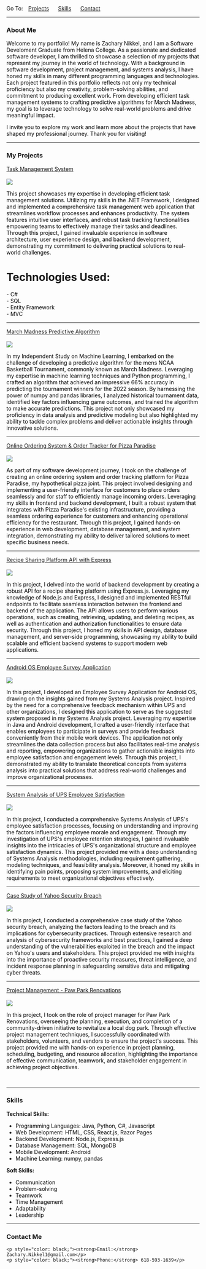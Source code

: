 <div style="display: inline; padding-bottom: 10px;">
    <span style="display: inline-block; color: black; margin-right: 10px;">Go To:</span>
    <a href="#projects" style="margin-right: 20px;">Projects</a>
    <a href="#skills" style="margin-right: 20px;">Skills</a>
    <a href="#contact">Contact</a>
</div>
<br>

---


### <span id="about">About Me</span>



<p style="color: black;">
     Welcome to my portfolio! My name is Zachary Nikkel, and I am a Software Develoment Graduate from Helena College. As a passionate and dedicated software developer, I am thrilled to showcase a selection of my projects that represent my journey in the world of technology. With a background in software development, project management, and systems analysis, I have honed my skills in many different programming languages and technologies. Each project featured in this portfolio reflects not only my technical proficiency but also my creativity, problem-solving abilities, and commitment to producing excellent work. From developing efficient task management systems to crafting predictive algorithms for March Madness, my goal is to leverage technology to solve real-world problems and drive meaningful impact.
</p>
<p style="color: black;">
     I invite you to explore my work and learn more about the projects that have shaped my professional journey. Thank you for visiting!
</p>

---

### <span id="projects">My Projects</span> 

[Task Management System](https://github.com/ZacNik/TaskManagerApplication)
<br><br>
<img src="images/taskmanagerman.jpg?raw=true"/>
<p style="color: black;">This project showcases my expertise in developing efficient task management solutions. Utilizing my skills in the .NET Framework, I designed and implemented a comprehensive task management web application that streamlines workflow processes and enhances productivity. The system features intuitive user interfaces, and robust task tracking functionalities empowering teams to effectively manage their tasks and deadlines. Through this project, I gained invaluable experience in software architecture, user experience design, and backend development, demonstrating my commitment to delivering practical solutions to real-world challenges.</p>
<h1>Technologies Used:</h1>
- <span style="color: black;">C#</span>
<br>
- <span style="color: black;">SQL</span>
<br>
- <span style="color: black;">Entity Framework</span>
<br>
- <span style="color: black;">MVC</span>
<br>

---

[March Madness Predictive Algorithm](https://github.com/ZacNik/MachineLearningWork)
<br><br>
<img src="images/marchmadness.jpg?raw=true"/>
 <p style="color: black;">In my Independent Study on Machine Learning, I embarked on the challenge of developing a predictive algorithm for the mens NCAA Basketball Tournament, commonly known as March Madness. Leveraging my expertise in machine learning techniques and Python programming, I crafted an algorithm that achieved an impressive 66% accuracy in predicting the tournament winners for the 2022 season. By harnessing the power of numpy and pandas libraries, I analyzed historical tournament data, identified key factors influencing game outcomes, and trained the algorithm to make accurate predictions. This project not only showcased my proficiency in data analysis and predictive modeling but also highlighted my ability to tackle complex problems and deliver actionable insights through innovative solutions.</p>
 
---

[Online Ordering System & Order Tracker for Pizza Paradise](https://github.com/ZacNik/PizzaParadise)
<br><br>
<img src="images/pizzaclipart.jpg?raw=true"/>
<p style="color: black;">As part of my software development journey, I took on the challenge of creating an online ordering system and order tracking platform for Pizza Paradise, my hypothetical pizza joint. This project involved designing and implementing a user-friendly interface for customers to place orders seamlessly and for staff to efficiently manage incoming orders. Leveraging my skills in frontend and backend development, I built a robust system that integrates with Pizza Paradise's existing infrastructure, providing a seamless ordering experience for customers and enhancing operational efficiency for the restaurant. Through this project, I gained hands-on experience in web development, database management, and system integration, demonstrating my ability to deliver tailored solutions to meet specific business needs.</p>

---

[Recipe Sharing Platform API with Express](https://github.com/ZacNik/RecipeSharingAPI)
<br><br>
<img src="images/nodejstiny.png?raw=true"/>
<p style="color: black;">In this project, I delved into the world of backend development by creating a robust API for a recipe sharing platform using Express.js. Leveraging my knowledge of Node.js and Express, I designed and implemented RESTful endpoints to facilitate seamless interaction between the frontend and backend of the application. The API allows users to perform various operations, such as creating, retrieving, updating, and deleting recipes, as well as authentication and authorization functionalities to ensure data security. Through this project, I honed my skills in API design, database management, and server-side programming, showcasing my ability to build scalable and efficient backend systems to support modern web applications.</p>

---

[Android OS Employee Survey Application](https://github.com/ZacNik/SurveyApp)
<br><br>
<img src="images/android.png?raw=true"/>
<p style="color: black;">In this project, I developed an Employee Survey Application for Android OS, drawing on the insights gained from my Systems Analysis project. Inspired by the need for a comprehensive feedback mechanism within UPS and other organizations, I designed this application to serve as the suggested system proposed in my Systems Analysis project. Leveraging my expertise in Java and Android development, I crafted a user-friendly interface that enables employees to participate in surveys and provide feedback conveniently from their mobile work devices. The application not only streamlines the data collection process but also facilitates real-time analysis and reporting, empowering organizations to gather actionable insights into employee satisfaction and engagement levels. Through this project, I demonstrated my ability to translate theoretical concepts from systems analysis into practical solutions that address real-world challenges and improve organizational processes.</p>

---

[System Analysis of UPS Employee Satisfaction](https://github.com/ZacNik/SystemAnalysisOfUPSWorkEnvironment)
<br><br>
<img src="images/systemanalysis.jpg?raw=true"/>
<p style="color: black;">In this project, I conducted a comprehensive Systems Analysis of UPS's employee satisfaction processes, focusing on understanding and improving the factors influencing employee morale and engagement. Through my investigation of UPS's employee retention strategies, I gained invaluable insights into the intricacies of UPS's organizational structure and employee satisfaction dynamics. This project provided me with a deep understanding of Systems Analysis methodologies, including requirement gathering, modeling techniques, and feasibility analysis. Moreover, it honed my skills in identifying pain points, proposing system improvements, and eliciting requirements to meet organizational objectives effectively.</p>

---

[Case Study of Yahoo Security Breach](https://github.com/ZacNik/YahooSecurityBreachCaseStudy)
<br><br>
<img src="images/cybersecurity.jpg?raw=true"/>
<p style="color: black;">In this project, I conducted a comprehensive case study of the Yahoo security breach, analyzing the factors leading to the breach and its implications for cybersecurity practices. Through extensive research and analysis of cybersecurity frameworks and best practices, I gained a deep understanding of the vulnerabilities exploited in the breach and the impact on Yahoo's users and stakeholders. This project provided me with insights into the importance of proactive security measures, threat intelligence, and incident response planning in safeguarding sensitive data and mitigating cyber threats.</p>

---

[Project Management - Paw Park Renovations](https://github.com/ZacNik/PawParkRenovations)
<br><br>
<img src="images/happydogpark.jpg?raw=true"/>
<p style="color: black;">In this project, I took on the role of project manager for Paw Park Renovations, overseeing the planning, execution, and completion of a community-driven initiative to revitalize a local dog park. Through effective project management techniques, I successfully coordinated with stakeholders, volunteers, and vendors to ensure the project's success. This project provided me with hands-on experience in project planning, scheduling, budgeting, and resource allocation, highlighting the importance of effective communication, teamwork, and stakeholder engagement in achieving project objectives.</p>
<br>

---

### <span id="skills">Skills</span>

**Technical Skills:**
- <span style="color: black;">Programming Languages: Java, Python, C#, Javascript</span>
- <span style="color: black;">Web Development: HTML, CSS, React.js, Razor Pages</span>
- <span style="color: black;">Backend Development: Node.js, Express.js</span>
- <span style="color: black;">Database Management: SQL, MongoDB</span>
- <span style="color: black;">Mobile Development: Android</span>
- <span style="color: black;">Machine Learning: numpy, pandas</span>

**Soft Skills:**
- <span style="color: black;">Communication</span>
- <span style="color: black;">Problem-solving</span>
- <span style="color: black;">Teamwork</span>
- <span style="color: black;">Time Management</span>
- <span style="color: black;">Adaptability</span>
- <span style="color: black;">Leadership</span>

---

### <span id="contact">Contact Me</span>

<div class="contact-section">
    
    <p style="color: black;"><strong>Email:</strong> Zachary.Nikkel1@gmail.com</p>
    <p style="color: black;"><strong>Phone:</strong> 618-593-1639</p>
</div>



